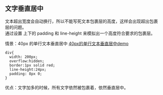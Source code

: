 ## 文字垂直居中
文本超出宽度会自动换行，所以不能写死文本包裹层的高度，这样会出现超出包裹层的问题。  
通过设置 上下的 padding 和 line-height 来模拟出一个高度符合要求的包裹层。  

情景：40px 的单行文本垂直居中
[40px的单行文本垂直居中demo](http://js.jirengu.com/gezulomeru/1/edit?html,css,output)
```
div{
  width: 200px;
  overflow:hidden;
  border:1px solid red;
  line-height:24px;
  padding: 8px 0;
}
```

优点：文字加多的时候，所有文字依然被包裹着，依然垂直居中。
